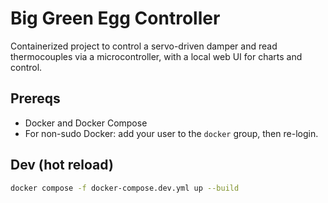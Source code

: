 # Big Green Egg Controller

Containerized project to control a servo-driven damper and read thermocouples via a microcontroller,
with a local web UI for charts and control.

## Prereqs
- Docker and Docker Compose
- For non-sudo Docker: add your user to the `docker` group, then re-login.

## Dev (hot reload)
```bash
docker compose -f docker-compose.dev.yml up --build

